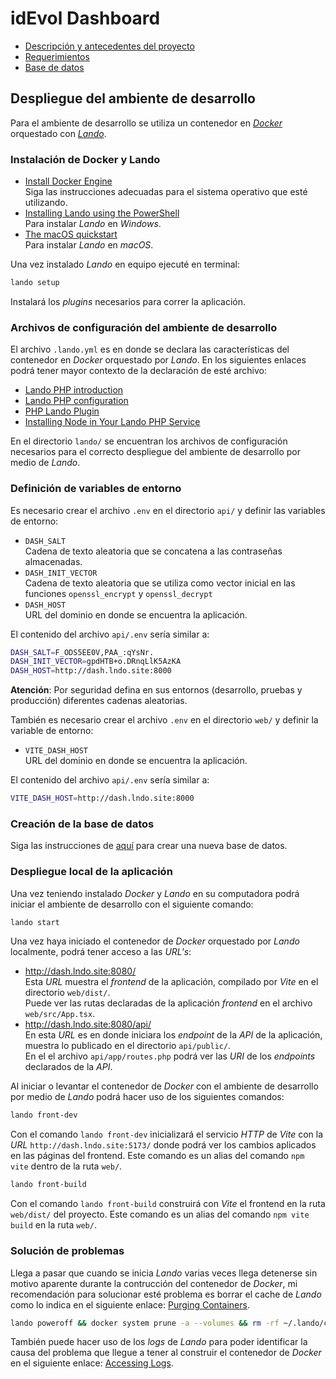 # idEvol Dashboard

- [Descripción y antecedentes del proyecto](docs/description.md)
- [Requerimientos](docs/requirements.md)
- [Base de datos](docs/database.md)

## Despliegue del ambiente de desarrollo
Para el ambiente de desarrollo se utiliza un contenedor en [_Docker_](https://www.docker.com/) orquestado con [_Lando_](https://docs.lando.dev/getting-started/).

### Instalación de Docker y Lando
- [Install Docker Engine](https://docs.docker.com/engine/install/)\
  Siga las instrucciones adecuadas para el sistema operativo que esté utilizando.
- [Installing Lando using the PowerShell](https://docs.lando.dev/install/windows.html)\
  Para instalar _Lando_ en _Windows_.
- [The macOS quickstart](https://docs.lando.dev/install/macos.html)\
  Para instalar _Lando_ en _macOS_.

Una vez instalado _Lando_ en equipo ejecuté en terminal:
```bash
lando setup
```
Instalará los _plugins_ necesarios para correr la aplicación.

### Archivos de configuración del ambiente de desarrollo
El archivo `.lando.yml` es en donde se declara las características del contenedor en _Docker_ orquestado por _Lando_. En los siguientes enlaces podrá tener mayor contexto de la declaración de esté archivo:

- [Lando PHP introduction](https://docs.lando.dev/plugins/php/)
- [Lando PHP configuration](https://docs.lando.dev/plugins/php/config.html)
- [PHP Lando Plugin](https://github.com/lando/php?tab=readme-ov-file#php-lando-plugin)
- [Installing Node in Your Lando PHP Service](https://github.com/lando/php/blob/main/docs/guides/installing-node.md#installing-node-in-your-lando-php-service)

En el directorio `lando/` se encuentran los archivos de configuración necesarios para el correcto despliegue del ambiente de desarrollo por medio de _Lando_.

### Definición de variables de entorno
Es necesario crear el archivo `.env` en el directorio `api/` y definir las variables de entorno:
- `DASH_SALT`\
  Cadena de texto aleatoria que se concatena a las contraseñas almacenadas.
- `DASH_INIT_VECTOR`\
  Cadena de texto aleatoria que se utiliza como vector inicial en las funciones `openssl_encrypt` y `openssl_decrypt`
- `DASH_HOST`\
  URL del dominio en donde se encuentra la aplicación.

El contenido del archivo `api/.env` sería similar a:
```bash
DASH_SALT=F_ODS5EE0V,PAA_:qYsNr.
DASH_INIT_VECTOR=gpdHTB+o.DRnqLlK5AzKA
DASH_HOST=http://dash.lndo.site:8000
```
**Atención**: Por seguridad defina en sus entornos (desarrollo, pruebas y producción) diferentes cadenas aleatorias.

También es necesario crear el archivo `.env` en el directorio `web/` y definir la variable de entorno:
- `VITE_DASH_HOST`\
  URL del dominio en donde se encuentra la aplicación.

El contenido del archivo `api/.env` sería similar a:
```bash
VITE_DASH_HOST=http://dash.lndo.site:8000
```

### Creación de la base de datos
Siga las instrucciones de [aquí](docs/database.md) para crear una nueva base de datos.

### Despliegue local de la aplicación 
Una vez teniendo instalado _Docker_ y _Lando_ en su computadora podrá iniciar el ambiente de desarrollo con el siguiente comando:
```bash
lando start
```

Una vez haya iniciado el contenedor de _Docker_ orquestado por _Lando_ localmente, podrá tener acceso a las _URL's_:
- http://dash.lndo.site:8080/ \
  Esta _URL_ muestra el _frontend_ de la aplicación, compilado por _Vite_ en el directorio `web/dist/`.\
  Puede ver las rutas declaradas de la aplicación _frontend_ en el archivo `web/src/App.tsx`.
- http://dash.lndo.site:8080/api/ \
  En esta _URL_ es en donde iniciara los _endpoint_ de la _API_ de la aplicación, muestra lo publicado en el directorio `api/public/`.\
  En el el archivo `api/app/routes.php` podrá ver las _URI_ de los _endpoints_ declarados de la _API_.

Al iniciar o levantar el contenedor de _Docker_ con el ambiente de desarrollo por medio de _Lando_ podrá hacer uso de los siguientes comandos:

```bash
lando front-dev
```
Con el comando `lando front-dev` inicializará el servicio _HTTP_ de _Vite_ con la _URL_ `http://dash.lndo.site:5173/` donde podrá ver los cambios aplicados en las páginas del frontend. Este comando es un alias del comando `npm vite` dentro de la ruta `web/`.

```bash
lando front-build
```
Con el comando `lando front-build` construirá con _Vite_ el frontend en la ruta `web/dist/` del proyecto. Este comando es un alias del comando `npm vite build` en la ruta `web/`.

### Solución de problemas
Llega a pasar que cuando se inicia _Lando_ varias veces llega detenerse sin motivo aparente durante la contrucción del contenedor de _Docker_, mi recomendación para solucionar esté problema es borrar el cache de _Lando_ como lo indica en el siguiente enlace: [Purging Containers](https://docs.lando.dev/help/purging-containers.html).
```bash
lando poweroff && docker system prune -a --volumes && rm -rf ~/.lando/cache
```
También puede hacer uso de los _logs_ de _Lando_ para poder identificar la causa del problema que llegue a tener al construir el contenedor de _Docker_ en el siguiente enlace: [Accessing Logs](https://docs.lando.dev/help/logs.html).

